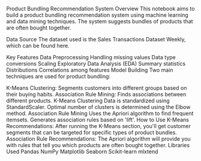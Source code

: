 Product Bundling Recommendation System
Overview
This notebook aims to build a product bundling recommendation system using machine learning and data mining techniques. The system suggests bundles of products that are often bought together.

Data Source
The dataset used is the Sales Transactions Dataset Weekly, which can be found here.

Key Features
Data Preprocessing
Handling missing values
Data type conversions
Scaling
Exploratory Data Analysis (EDA)
Summary statistics
Distributions
Correlations among features
Model Building
Two main techniques are used for product bundling:

K-Means Clustering: Segments customers into different groups based on their buying habits.
Association Rule Mining: Finds associations between different products.
K-Means Clustering
Data is standardized using StandardScaler.
Optimal number of clusters is determined using the Elbow method.
Association Rule Mining
Uses the Apriori algorithm to find frequent itemsets.
Generates association rules based on 'lift'.
How to Use
K-Means Recommendations: After running the K-Means section, you'll get customer segments that can be targeted for specific types of product bundles.
Association Rule Recommendations: The Apriori algorithm will provide you with rules that tell you which products are often bought together.
Libraries Used
Pandas
NumPy
Matplotlib
Seaborn
Scikit-learn
mlxtend